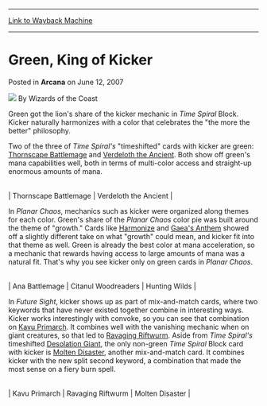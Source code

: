 
---
[Link to Wayback Machine](https://web.archive.org/web/20210429104152/https://magic.wizards.com/en/articles/archive/green-king-kicker-2007-06-12)

[_metadata_:author]:- "Wizards of the Coast"
[_metadata_:description]:- "Green got the lion's share of the kicker mechanic in Time Spiral Block. Kicker naturally harmonizes with a color that celebrates the `the more the better` philosophy. Two of the three of Time Spiral's `timeshifted` cards with kicker are green: Thornscape Battlemage and Verdeloth the Ancient. Both show off green's mana capabilities well, both in terms of multi-color access and"
[_metadata_:generator]:- "Drupal 7 (http://drupal.org)"
[_metadata_:node]:- "602121"
[_metadata_:publish_date]:- "2007-06-12"
[_metadata_:source]:- "div-main-content"
[_metadata_:title]:- "Green, King of Kicker"
[_metadata_:wayback_capture_timestamp]:- "2021-04-29 10:41:52"
[_metadata_:wayback_raw_url]:- "https://web.archive.org/web/20210429104152id_/https://magic.wizards.com/en/articles/archive/green-king-kicker-2007-06-12"
[_metadata_:wayback_url]:- "https://magic.wizards.com/en/articles/archive/green-king-kicker-2007-06-12"
---


Green, King of Kicker
=====================



 Posted in **Arcana**
 on June 12, 2007 






![](https://media.magic.wizards.com/styles/auth_small/public/images/person/wizards_author.jpg)
By Wizards of the Coast












Green got the lion's share of the kicker mechanic in *Time Spiral* Block. Kicker naturally harmonizes with a color that celebrates the "the more the better" philosophy.


Two of the three of *Time Spiral's* "timeshifted" cards with kicker are green: [Thornscape Battlemage](http://gatherer.wizards.com/Pages/Card/Details.aspx?name=Thornscape+Battlemage) and [Verdeloth the Ancient](http://gatherer.wizards.com/Pages/Card/Details.aspx?name=Verdeloth+the+Ancient). Both show off green's mana capabilities well, both in terms of multi-color access and straight-up enormous amounts of mana.




|  |  |
| --- | --- |
| 
Thornscape Battlemage
 | 
Verdeloth the Ancient
 |

In *Planar Chaos*, mechanics such as kicker were organized along themes for each color. Green's share of the *Planar Chaos* color pie was built around the theme of "growth." Cards like [Harmonize](http://gatherer.wizards.com/Pages/Card/Details.aspx?name=Harmonize) and [Gaea's Anthem](http://gatherer.wizards.com/Pages/Card/Details.aspx?name=Gaea%27s+Anthem) showed off a slightly different take on what "growth" could mean, and kicker fit into that theme as well. Green is already the best color at mana acceleration, so a mechanic that rewards having access to large amounts of mana was a natural fit. That's why you see kicker only on green cards in *Planar Chaos*.




|  |  |  |
| --- | --- | --- |
| 
Ana Battlemage
 | 
Citanul Woodreaders
 | 
Hunting Wilds
 |

In *Future Sight*, kicker shows up as part of mix-and-match cards, where two keywords that have never existed together combine in interesting ways. Kicker works interestingly with convoke, so you can see that combination on [Kavu Primarch](http://gatherer.wizards.com/Pages/Card/Details.aspx?name=Kavu+Primarch). It combines well with the vanishing mechanic when on giant creatures, so that led to [Ravaging Riftwurm](http://gatherer.wizards.com/Pages/Card/Details.aspx?name=Ravaging+Riftwurm). Aside from *Time Spiral's* timeshifted [Desolation Giant](http://gatherer.wizards.com/Pages/Card/Details.aspx?name=Desolation+Giant), the only non-green *Time Spiral* Block card with kicker is [Molten Disaster](http://gatherer.wizards.com/Pages/Card/Details.aspx?name=Molten+Disaster), another mix-and-match card. It combines kicker with the new split second keyword, a combination that made the most sense on a fiery burn spell.




|  |  |  |
| --- | --- | --- |
| 
Kavu Primarch
 | 
Ravaging Riftwurm
 | 
Molten Disaster
 |








